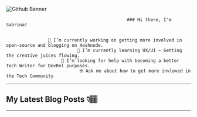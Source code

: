 ![Github Banner](https://user-images.githubusercontent.com/43870819/233871837-ebc0d097-6258-4dcc-b189-06d6570e711e.png)

                                                  ### Hi there, I'm Sabrina!


                    🔭 I’m currently working on getting more involved in open-source and blogging on Hashnode. 
                               🌱 I’m currently learning UX/UI ~ Getting the creative juices flowing. 
                         🤔 I’m looking for help with becoming a better Tech Writer for DevRel purposes.
                                🤓 Ask me about how to get more invloved in the Tech Community


---

## My Latest Blog Posts 👇🏽
<!--HASHNODE_BLOG:START -->
<!--HASHNODE_BLOG:END -->

---


